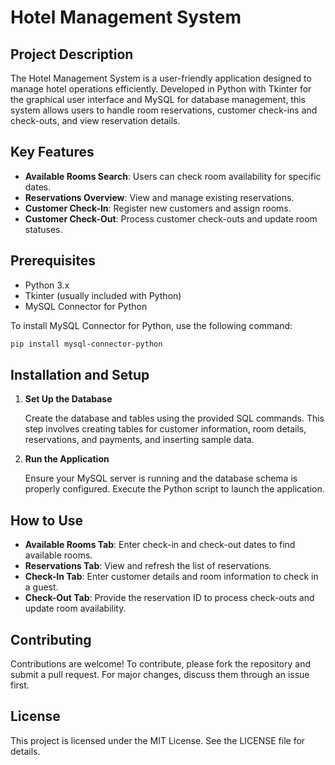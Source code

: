 # Hotel Management System

## Project Description

The Hotel Management System is a user-friendly application designed to manage hotel operations efficiently. Developed in Python with Tkinter for the graphical user interface and MySQL for database management, this system allows users to handle room reservations, customer check-ins and check-outs, and view reservation details.

## Key Features

- **Available Rooms Search**: Users can check room availability for specific dates.
- **Reservations Overview**: View and manage existing reservations.
- **Customer Check-In**: Register new customers and assign rooms.
- **Customer Check-Out**: Process customer check-outs and update room statuses.

## Prerequisites

- Python 3.x
- Tkinter (usually included with Python)
- MySQL Connector for Python

To install MySQL Connector for Python, use the following command:

```bash
pip install mysql-connector-python
```

## Installation and Setup

1. **Set Up the Database**

   Create the database and tables using the provided SQL commands. This step involves creating tables for customer information, room details, reservations, and payments, and inserting sample data.

2. **Run the Application**

   Ensure your MySQL server is running and the database schema is properly configured. Execute the Python script to launch the application.

## How to Use

- **Available Rooms Tab**: Enter check-in and check-out dates to find available rooms.
- **Reservations Tab**: View and refresh the list of reservations.
- **Check-In Tab**: Enter customer details and room information to check in a guest.
- **Check-Out Tab**: Provide the reservation ID to process check-outs and update room availability.

## Contributing

Contributions are welcome! To contribute, please fork the repository and submit a pull request. For major changes, discuss them through an issue first.

## License

This project is licensed under the MIT License. See the LICENSE file for details.
